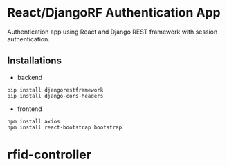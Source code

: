 # React/DjangoRF Authentication App

Authentication app using React and Django REST framework with session authentication.

## Installations

* backend
```
pip install djangorestframework
pip install django-cors-headers
```

* frontend
```
npm install axios
npm install react-bootstrap bootstrap
```
# rfid-controller
